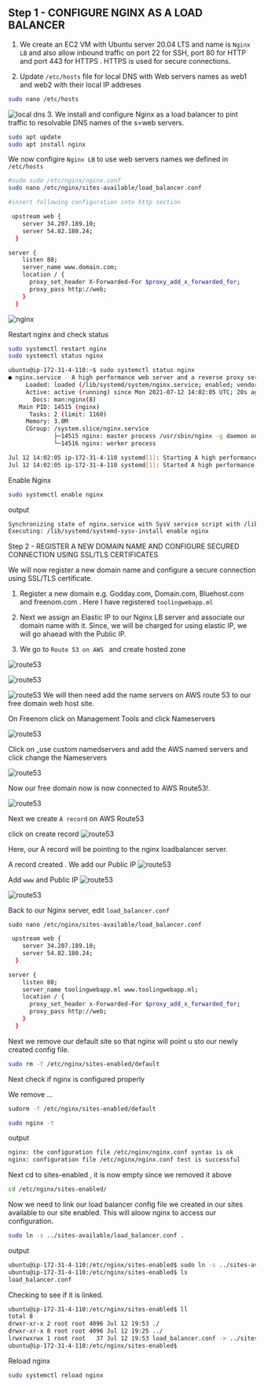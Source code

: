 

## Step 1 - CONFIGURE NGINX AS A LOAD BALANCER

1. We create an EC2 VM with Ubuntu server 20.04 LTS and name is `Nginx LB` and also allow inbound traffic on port 22 for SSH, port 80 for HTTP and port 443 for HTTPS . HTTPS is used for secure connections.

2. Update `/etc/hosts` file for local DNS with Web servers names as web1 and web2 with their local IP addreses

```bash
sudo nano /etc/hosts
```

![local dns](./img-lb-nginx/img2.png)
3. We install and configure Nginx as a load balancer to pint traffic to resolvable DNS names of the s=web servers.

```bash
sudo apt update
sudo apt install nginx
```

We now configire `Nginx LB` to use web servers names we defined in `/etc/hosts`

```bash
#sudo sudo /etc/nginx/nginx.conf
sudo nano /etc/nginx/sites-available/load_balancer.conf

#insert following configuration into http section

 upstream web {
    server 34.207.189.10;
    server 54.82.180.24;
  }

server {
    listen 80;
    server_name www.domain.com;
    location / {
      proxy_set_header X-Forwarded-For $proxy_add_x_forwarded_for;
      proxy_pass http://web;
    }
  }


```

![nginx](./img-lb-nginx/img3.png)

Restart nginx and check status

```bash
sudo systemctl restart nginx
sudo systemctl status nginx
```

```bash
ubuntu@ip-172-31-4-110:~$ sudo systemctl status nginx
● nginx.service - A high performance web server and a reverse proxy server
     Loaded: loaded (/lib/systemd/system/nginx.service; enabled; vendor preset: enabled)
     Active: active (running) since Mon 2021-07-12 14:02:05 UTC; 20s ago
       Docs: man:nginx(8)
   Main PID: 14515 (nginx)
      Tasks: 2 (limit: 1160)
     Memory: 3.0M
     CGroup: /system.slice/nginx.service
             ├─14515 nginx: master process /usr/sbin/nginx -g daemon on; master_process on;
             └─14516 nginx: worker process

Jul 12 14:02:05 ip-172-31-4-110 systemd[1]: Starting A high performance web server and a reverse proxy server.>
Jul 12 14:02:05 ip-172-31-4-110 systemd[1]: Started A high performance web server and a reverse proxy server.
```

Enable Nginx

```bash
sudo systemctl enable nginx
```

output

```bash
Synchronizing state of nginx.service with SysV service script with /lib/systemd/systemd-sysv-install.
Executing: /lib/systemd/systemd-sysv-install enable nginx
```

<!-- We can learn more on HTTP load balancing [here](https://docs.nginx.com/nginx/admin-guide/load-balancer/http-load-balancer/) -->

Step 2 - REGISTER A NEW DOMAIN NAME AND CONFIGURE SECURED CONNECTION USING SSL/TLS CERTIFICATES

We will now register a new domain name and configure a secure connection using SSL/TLS certificate.

1. Register a new domain e.g. Godday.com, Domain.com, Bluehost.com and freenom.com . Here I have registered `toolingwebapp.ml`

2. Next we assign an Elastic IP to our Nginx LB server and associate our domain name with it. Since, we will be charged for using elastic IP, we will go ahaead with the Public IP.

3. We go to `Route 53 on AWS ` and create hosted zone

![route53](./img-lb-nginx/img4.png)

![route53](./img-lb-nginx/img5.png)

![route53](./img-lb-nginx/img6.png)
We will then need add the name servers on AWS route 53 to our free domain web host site.

On Freenom click on Management Tools and click Nameservers

![route53](./img-lb-nginx/img7.png)

Click on _use custom namedservers and add the AWS named servers and click change the Nameservers

![route53](./img-lb-nginx/img8.png)

Now our free domain now is now connected to AWS Route53!.

![route53](./img-lb-nginx/img9.png)

Next we create `A record` on AWS Route53

click on create record
![route53](./img-lb-nginx/img10.png)

Here, our A record will be pointing to the nginx loadbalancer server.  

A record created . We add our Public IP
![route53](./img-lb-nginx/img11.png)

Add `www` and Public IP
![route53](./img-lb-nginx/img12.png)

![route53](./img-lb-nginx/img13.png)

Back to our Nginx server, edit `load_balancer.conf`

`sudo nano /etc/nginx/sites-available/load_balancer.conf`

```bash
 upstream web {
    server 34.207.189.10;
    server 54.82.180.24;
  }

server {
    listen 80;
    server_name toolingwebapp.ml www.toolingwebapp.ml;
    location / {
      proxy_set_header x-Forwarded-For $proxy_add_x_forwarded_for;
      proxy_pass http://web;
    }
  }
```
Next we remove our default site so that nginx will point u sto our newly created config file.

```bash
sudo rm -f /etc/nginx/sites-enabled/default
```

Next check if nginx is configured properly

We remove ...

```bash
sudorm -f /etc/nginx/sites-enabled/default
```

```bash
sudo nginx -t
```

output
```bash
nginx: the configuration file /etc/nginx/nginx.conf syntax is ok
nginx: configuration file /etc/nginx/nginx.conf test is successful
```

Next cd to sites-enabled , it is now empty since we removed it above

```bash
cd /etc/nginx/sites-enabled/
```


Now we need to link our load balancer config file we created in our sites available to our site enabled. This will aloow nginx to access our configuration.

```bash
sudo ln -s ../sites-available/load_balancer.conf .
```

output

```bash
ubuntu@ip-172-31-4-110:/etc/nginx/sites-enabled$ sudo ln -s ../sites-available/load_balancer.conf .
ubuntu@ip-172-31-4-110:/etc/nginx/sites-enabled$ ls
load_balancer.conf
```
Checking to see if it is linked.
```bash
ubuntu@ip-172-31-4-110:/etc/nginx/sites-enabled$ ll
total 8
drwxr-xr-x 2 root root 4096 Jul 12 19:53 ./
drwxr-xr-x 8 root root 4096 Jul 12 19:25 ../
lrwxrwxrwx 1 root root   37 Jul 12 19:53 load_balancer.conf -> ../sites-available/load_balancer.conf
ubuntu@ip-172-31-4-110:/etc/nginx/sites-enabled$
```

Reload nginx

```bash
sudo systemctl reload nginx
```